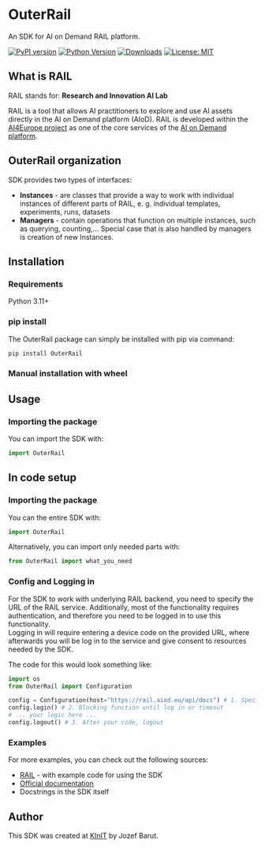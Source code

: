 # OuterRail

An SDK for AI on Demand RAIL platform.

[![PyPI version](https://badge.fury.io/py/OuterRail.svg)](https://badge.fury.io/py/OuterRail)
[![Python Version](https://img.shields.io/pypi/pyversions/OuterRail.svg)](https://pypi.org/project/OuterRail/)
[![Downloads](https://pepy.tech/badge/OuterRail)](https://pepy.tech/project/OuterRail)
[![License: MIT](https://img.shields.io/badge/License-MIT-yellow.svg)](https://opensource.org/licenses/MIT)

## What is RAIL

RAIL stands for: __Research and Innovation AI Lab__

RAIL is a tool that allows AI practitioners to explore and use AI assets
directly in the AI on Demand platform (AIoD). RAIL is developed within the
[AI4Europe project](https://www.ai4europe.eu) as one of the core services
of the [AI on Demand platform](https://aiod.eu).

## OuterRail organization

SDK provides two types of interfaces:

- __Instances__ - are classes that provide a way to work with individual instances of different parts of RAIL, e. g. individual templates, experiments, runs, datasets
- __Managers__ - contain operations that function on multiple instances, such as querying, counting,...
Special case that is also handled by managers is creation of new Instances.

## Installation

### Requirements
Python 3.11+

### pip install
The OuterRail package can simply be installed with pip via command:
```sh
pip install OuterRail
```
### Manual installation with wheel

## Usage

### Importing the package

You can import the SDK with:
```python
import OuterRail
```

## In code setup

### Importing the package
You can the entire SDK with:

```python
import OuterRail
```

Alternatively, you can import only needed parts with:

```python
from OuterRail import what_you_need
```

### Config and Logging in

For the SDK to work with underlying RAIL backend, you need to
specify the URL of the RAIL service. Additionally, most of the functionality
requires authentication, and therefore you need to be logged in to use this functionality. <br>
Logging in will require entering a device code on the provided URL, where afterwards you will be log in to the service
and give consent to resources needed by the SDK.

The code for this would look something like:

```python
import os
from OuterRail import Configuration

config = Configuration(host="https://rail.aiod.eu/api/docs") # 1. Specify URL
config.login() # 2. Blocking function until log in or timeout
# ... your logic here ...
config.logout() # 3. After your code, logout
```

### Examples
For more examples, you can check out the following sources:
- [RAIL](https://rail.aiod.eu) - with example code for using the SDK
- [Official documentation](https://aiondemand.github.io/aiod-rail/)
- Docstrings in the SDK itself

## Author

This SDK was created at [KInIT](https://kinit.sk) by Jozef Barut.
